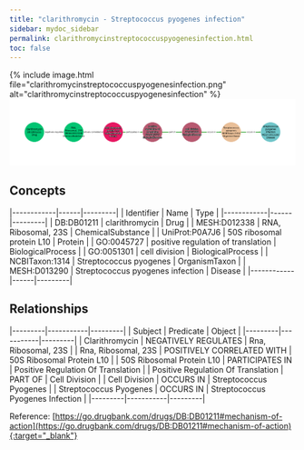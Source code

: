 ```yaml
---
title: "clarithromycin - Streptococcus pyogenes infection"
sidebar: mydoc_sidebar
permalink: clarithromycinstreptococcuspyogenesinfection.html
toc: false 
---
```


{% include image.html file="clarithromycinstreptococcuspyogenesinfection.png" alt="clarithromycinstreptococcuspyogenesinfection" %}![Path Visualization](/images/clarithromycinstreptococcuspyogenesinfection.png)

## Concepts

|------------|------|---------|
| Identifier | Name | Type    |
|------------|------|---------|
| DB:DB01211 | clarithromycin | Drug |
| MESH:D012338 | RNA, Ribosomal, 23S | ChemicalSubstance |
| UniProt:P0A7J6 | 50S ribosomal protein L10 | Protein |
| GO:0045727 | positive regulation of translation | BiologicalProcess |
| GO:0051301 | cell division | BiologicalProcess |
| NCBITaxon:1314 | Streptococcus pyogenes | OrganismTaxon |
| MESH:D013290 | Streptococcus pyogenes infection | Disease |
|------------|------|---------|

## Relationships

|---------|-----------|---------|
| Subject | Predicate | Object  |
|---------|-----------|---------|
| Clarithromycin | NEGATIVELY REGULATES | Rna, Ribosomal, 23S |
| Rna, Ribosomal, 23S | POSITIVELY CORRELATED WITH | 50S Ribosomal Protein L10 |
| 50S Ribosomal Protein L10 | PARTICIPATES IN | Positive Regulation Of Translation |
| Positive Regulation Of Translation | PART OF | Cell Division |
| Cell Division | OCCURS IN | Streptococcus Pyogenes |
| Streptococcus Pyogenes | OCCURS IN | Streptococcus Pyogenes Infection |
|---------|-----------|---------|

Reference: [https://go.drugbank.com/drugs/DB:DB01211#mechanism-of-action](https://go.drugbank.com/drugs/DB:DB01211#mechanism-of-action){:target="_blank"}